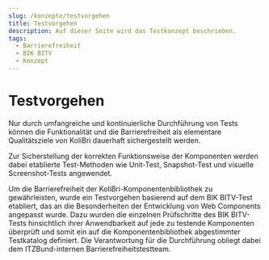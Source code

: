 ```yaml
---
slug: /konzepte/testvorgehen
title: Testvorgehen
description: Auf dieser Seite wird das Testkonzept beschrieben.
tags:
  - Barrierefreiheit
  - BIK BITV
  - Konzept
---
```


# Testvorgehen

Nur durch umfangreiche und kontinuierliche Durchführung von Tests können die Funktionalität und die Barrierefreiheit als elementare Qualitätsziele von KoliBri dauerhaft sichergestellt werden.

Zur Sicherstellung der korrekten Funktionsweise der Komponenten werden dabei etablierte Test-Methoden wie Unit-Test, Snapshot-Test und visuelle Screenshot-Tests angewendet.

Um die Barrierefreiheit der KoliBri-Komponentenbibliothek zu gewährleisten, wurde ein Testvorgehen basierend auf dem BIK BITV-Test etabliert, das an die Besonderheiten der Entwicklung von Web Components angepasst wurde. Dazu wurden die einzelnen Prüfschritte des BIK BITV-Tests hinsichtlich ihrer Anwendbarkeit auf jede zu testende Komponenten überprüft und somit ein auf die Komponentenbibliothek abgestimmter Testkatalog definiert. Die Verantwortung für die Durchführung obliegt dabei dem ITZBund-internen Barrierefreiheitstestteam.
